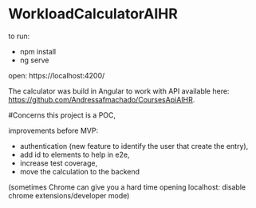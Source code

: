 # WorkloadCalculatorAIHR

to run: 
- npm install
- ng serve

open: https://localhost:4200/

The calculator was build in Angular to work with API available here: https://github.com/Andressafmachado/CoursesApiAIHR.

#Concerns
this project is a POC,

improvements before MVP:
- authentication (new feature to identify the user that create the entry),
- add id to elements to help in e2e,
- increase test coverage, 
- move the calculation to the backend

(sometimes Chrome can give you a hard time opening localhost: disable chrome extensions/developer mode)

